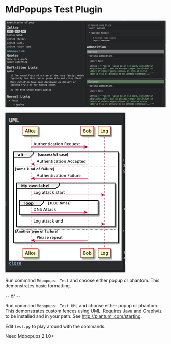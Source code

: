 # MdPopups Test Plugin

![img](tooltips_test.png)

![img](tooltips_uml_test.png)

Run command `Mdpopups: Test` and choose either popup or phantom.  This demonstrates basic formatting.

-- or --

Run command `Mdpopups: Test UML` and choose either popup or phantom.  This demonstrates custom fences using UML. Requires Java and Graphviz to be installed and in your path. See http://plantuml.com/starting.

Edit `test.py` to play around with the commands.

Need Mdpopups 2.1.0+
